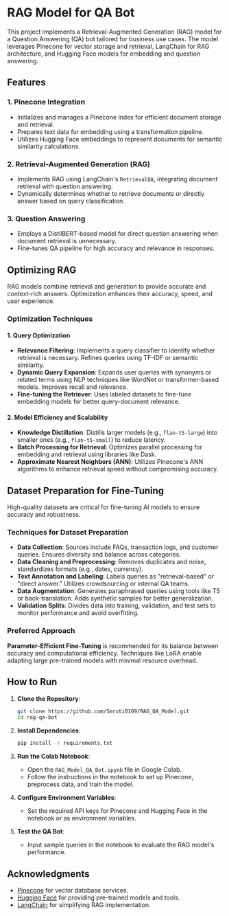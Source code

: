 # RAG Model for QA Bot

This project implements a Retrieval-Augmented Generation (RAG) model for a Question Answering (QA) bot tailored for business use cases. The model leverages Pinecone for vector storage and retrieval, LangChain for RAG architecture, and Hugging Face models for embedding and question answering.

## Features

### 1. Pinecone Integration
- Initializes and manages a Pinecone index for efficient document storage and retrieval.
- Prepares text data for embedding using a transformation pipeline.
- Utilizes Hugging Face embeddings to represent documents for semantic similarity calculations.

### 2. Retrieval-Augmented Generation (RAG)
- Implements RAG using LangChain's `RetrievalQA`, integrating document retrieval with question answering.
- Dynamically determines whether to retrieve documents or directly answer based on query classification.

### 3. Question Answering
- Employs a DistilBERT-based model for direct question answering when document retrieval is unnecessary.
- Fine-tunes QA pipeline for high accuracy and relevance in responses.

## Optimizing RAG

RAG models combine retrieval and generation to provide accurate and context-rich answers. Optimization enhances their accuracy, speed, and user experience.

### Optimization Techniques

#### 1. Query Optimization
- **Relevance Filtering**: Implements a query classifier to identify whether retrieval is necessary. Refines queries using TF-IDF or semantic similarity.
- **Dynamic Query Expansion**: Expands user queries with synonyms or related terms using NLP techniques like WordNet or transformer-based models. Improves recall and relevance.
- **Fine-tuning the Retriever**: Uses labeled datasets to fine-tune embedding models for better query-document relevance.

#### 2. Model Efficiency and Scalability
- **Knowledge Distillation**: Distills larger models (e.g., `flan-t5-large`) into smaller ones (e.g., `flan-t5-small`) to reduce latency.
- **Batch Processing for Retrieval**: Optimizes parallel processing for embedding and retrieval using libraries like Dask.
- **Approximate Nearest Neighbors (ANN)**: Utilizes Pinecone's ANN algorithms to enhance retrieval speed without compromising accuracy.

## Dataset Preparation for Fine-Tuning

High-quality datasets are critical for fine-tuning AI models to ensure accuracy and robustness.

### Techniques for Dataset Preparation
- **Data Collection**: Sources include FAQs, transaction logs, and customer queries. Ensures diversity and balance across categories.
- **Data Cleaning and Preprocessing**: Removes duplicates and noise, standardizes formats (e.g., dates, currency).
- **Text Annotation and Labeling**: Labels queries as "retrieval-based" or "direct answer." Utilizes crowdsourcing or internal QA teams.
- **Data Augmentation**: Generates paraphrased queries using tools like T5 or back-translation. Adds synthetic samples for better generalization.
- **Validation Splits**: Divides data into training, validation, and test sets to monitor performance and avoid overfitting.

### Preferred Approach
**Parameter-Efficient Fine-Tuning** is recommended for its balance between accuracy and computational efficiency. Techniques like LoRA enable adapting large pre-trained models with minimal resource overhead.

## How to Run

1. **Clone the Repository**:
   ```bash
   git clone https://github.com/Smruti0109/RAG_QA_Model.git
   cd rag-qa-bot
   ```

2. **Install Dependencies**:
   ```bash
   pip install -r requirements.txt
   ```

3. **Run the Colab Notebook**:
   - Open the `RAG_Model_QA_Bot.ipynb` file in Google Colab.
   - Follow the instructions in the notebook to set up Pinecone, preprocess data, and train the model.

4. **Configure Environment Variables**:
   - Set the required API keys for Pinecone and Hugging Face in the notebook or as environment variables.

5. **Test the QA Bot**:
   - Input sample queries in the notebook to evaluate the RAG model's performance.

## Acknowledgments
- [Pinecone](https://www.pinecone.io) for vector database services.
- [Hugging Face](https://huggingface.co) for providing pre-trained models and tools.
- [LangChain](https://docs.langchain.com) for simplifying RAG implementation.
